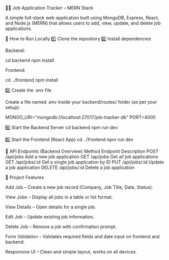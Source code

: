 🧑‍💻 Job Application Tracker – MERN Stack

A simple full-stack web application built using MongoDB, Express, React, and Node.js (MERN) that allows users to add, view, update, and delete job applications.

🚀 How to Run Locally
1️⃣ Clone the repository
2️⃣ Install dependencies

Backend:

cd backend
npm install


Frontend:

cd ../frontend
npm install

3️⃣ Create the .env file

Create a file named .env inside your backend/routes/ folder (as per your setup):

MONGO_URI="mongodb://localhost:27017/job-tracker-db"
PORT=4000

4️⃣ Start the Backend Server
cd backend
npm run dev

5️⃣ Start the Frontend (React App)
cd ../frontend
npm run dev

🔗 API Endpoints (Backend Overview)
Method	Endpoint	Description
POST	/api/jobs	Add a new job application
GET	/api/jobs	Get all job applications
GET	/api/jobs/:id	Get a single job application by ID
PUT	/api/jobs/:id	Update a job application
DELETE	/api/jobs/:id	Delete a job application

🧩 Project Features

Add Job – Create a new job record (Company, Job Title, Date, Status).

View Jobs – Display all jobs in a table or list format.

View Details – Open details for a single job.

Edit Job – Update existing job information.

Delete Job – Remove a job with confirmation prompt.

Form Validation – Validates required fields and date input on frontend and backend.

Responsive UI – Clean and simple layout, works on all devices.
